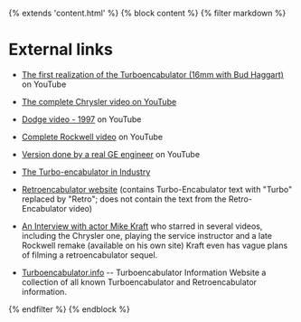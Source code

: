 {% extends 'content.html' %}
{% block content %}
{% filter markdown %}

# External links

*   [The first realization of the Turboencabulator (16mm with Bud Haggart)](https://www.youtube.com/watch?v=rLDgQg6bq7o)
    on YouTube

*   [The complete Chrysler video on YouTube](https://www.youtube.com/watch?v=MXW0bx_Ooq4)

*   [Dodge video - 1997](https://www.youtube.com/watch?v=UyRllRWfLJE) on YouTube

*   [Complete Rockwell video](https://www.youtube.com/watch?v=RXJKdh1KZ0w)
    on YouTube

*   [Version done by a real GE engineer](https://www.youtube.com/watch?v=wS5j-3pC_KI0)
    on YouTube

*   [The Turbo-encabulator in Industry](http://www.floobydust.com/turbo-encabulator/)

*   [Retroencabulator website](http://www.encabulate.com/) (contains
    Turbo-Encabulator text with "Turbo" replaced by "Retro"; does not contain
    the text from the Retro-Encabulator video)

*   [An Interview with actor Mike Kraft](http://www.plcdev.com/an_interview_with_mike_kraft)
    who starred in several videos, including the Chrysler one, playing the
    service instructor and a late Rockwell remake (available on his own site)
    Kraft even has vague plans of filming a retroencabulator sequel.

*   [Turboencabulator.info](http://turboencabulator.info/) -- Turboencabulator
    Information Website a collection of all known Turboencabulator and
    Retroencabulator information.

{% endfilter %}
{% endblock %}
